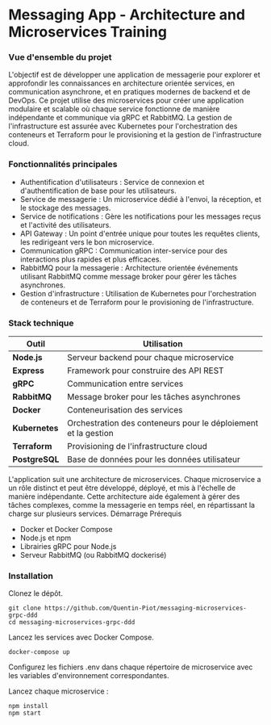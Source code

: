 # Messaging App - Architecture and Microservices Training

### Vue d'ensemble du projet

L'objectif est de développer une application de messagerie pour explorer et approfondir les connaissances en architecture orientée services, en communication asynchrone, et en pratiques modernes de backend et de DevOps. Ce projet utilise des microservices pour créer une application modulaire et scalable où chaque service fonctionne de manière indépendante et communique via gRPC et RabbitMQ. La gestion de l'infrastructure est assurée avec Kubernetes pour l'orchestration des conteneurs et Terraform pour le provisioning et la gestion de l'infrastructure cloud.

### Fonctionnalités principales

* Authentification d'utilisateurs : Service de connexion et d'authentification de base pour les utilisateurs.
* Service de messagerie : Un microservice dédié à l'envoi, la réception, et le stockage des messages.
* Service de notifications : Gère les notifications pour les messages reçus et l'activité des utilisateurs.
* API Gateway : Un point d'entrée unique pour toutes les requêtes clients, les redirigeant vers le bon microservice.
* Communication gRPC : Communication inter-service pour des interactions plus rapides et plus efficaces.
* RabbitMQ pour la messagerie : Architecture orientée événements utilisant RabbitMQ comme message broker pour gérer les tâches asynchrones.
* Gestion d'infrastructure : Utilisation de Kubernetes pour l'orchestration de conteneurs et de Terraform pour le provisioning de l'infrastructure.

### Stack technique

| Outil          | Utilisation                                   |
|----------------|----------------------------------------------|
| **Node.js**    | Serveur backend pour chaque microservice     |
| **Express**    | Framework pour construire des API REST       |
| **gRPC**       | Communication entre services                 |
| **RabbitMQ**   | Message broker pour les tâches asynchrones   |
| **Docker**     | Conteneurisation des services                |
| **Kubernetes** | Orchestration des conteneurs pour le déploiement et la gestion  |
| **Terraform**  | Provisioning de l'infrastructure cloud  |
| **PostgreSQL** | Base de données pour les données utilisateur |


L'application suit une architecture de microservices. Chaque microservice a un rôle distinct et peut être développé, déployé, et mis à l'échelle de manière indépendante. Cette architecture aide également à gérer des tâches complexes, comme la messagerie en temps réel, en répartissant la charge sur plusieurs services.
Démarrage
Prérequis

* Docker et Docker Compose
* Node.js et npm
* Librairies gRPC pour Node.js
* Serveur RabbitMQ (ou RabbitMQ dockerisé)

### Installation

Clonez le dépôt.
```
git clone https://github.com/Quentin-Piot/messaging-microservices-grpc-ddd
cd messaging-microservices-grpc-ddd
```

Lancez les services avec Docker Compose.

```
docker-compose up
```

Configurez les fichiers .env dans chaque répertoire de microservice avec les variables d'environnement correspondantes.

Lancez chaque microservice :

```
npm install
npm start
```

